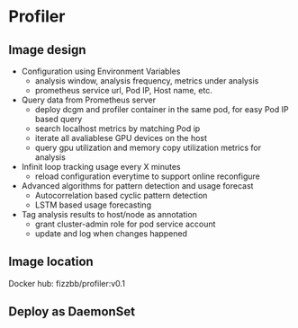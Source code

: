 # Profiler


## Image design
- Configuration using Environment Variables
  - analysis window, analysis frequency, metrics under analysis
  - prometheus service url, Pod IP, Host name, etc. 
- Query data from Prometheus server
  - deploy dcgm and profiler container in the same pod, for easy Pod IP based query
  - search localhost metrics by matching Pod ip
  - iterate all avaliablese GPU devices on the host
  - query gpu utilization and memory copy utilization metrics for analysis
- Infinit loop tracking usage every X minutes
  - reload configuration everytime to support online reconfigure
- Advanced algorithms for pattern detection and usage forecast
  - Autocorrelation based cyclic pattern detection
  - LSTM based usage forecasting
- Tag analysis results to host/node as annotation
  - grant cluster-admin role for pod service account 
  - update and log when changes happened

## Image location
Docker hub: fizzbb/profiler:v0.1
## Deploy as DaemonSet
